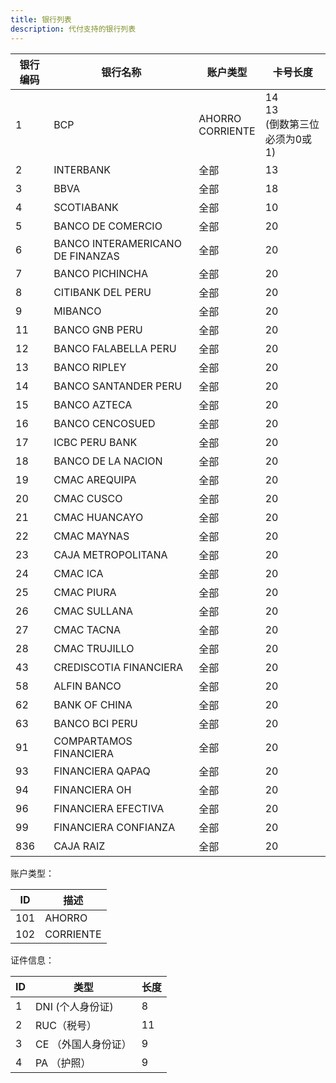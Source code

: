 ```yaml
---
title: 银行列表
description: 代付支持的银行列表
---
```


| 银行编码 | 银行名称                             | 账户类型                  | 卡号长度                          |
|------|----------------------------------|-----------------------|-------------------------------|
| 1    | BCP                              | AHORRO<br />CORRIENTE | 14<br/>13 <br/> (倒数第三位必须为0或1) |
| 2    | INTERBANK                        | 全部                    | 13                            |
| 3    | BBVA                             | 全部                    | 18                            |
| 4    | SCOTIABANK                       | 全部                    | 10                            |
| 5    | BANCO DE COMERCIO                | 全部                    | 20                            |
| 6    | BANCO INTERAMERICANO DE FINANZAS | 全部                    | 20                            |
| 7    | BANCO PICHINCHA                  | 全部                    | 20                            |
| 8    | CITIBANK DEL PERU                | 全部                    | 20                            |
| 9    | MIBANCO                          | 全部                    | 20                            |
| 11   | BANCO GNB PERU                   | 全部                    | 20                            |
| 12   | BANCO FALABELLA PERU             | 全部                    | 20                            |
| 13   | BANCO RIPLEY                     | 全部                    | 20                            |
| 14   | BANCO SANTANDER PERU             | 全部                    | 20                            |
| 15   | BANCO AZTECA                     | 全部                    | 20                            |
| 16   | BANCO CENCOSUED                  | 全部                    | 20                            |
| 17   | ICBC PERU BANK                   | 全部                    | 20                            |
| 18   | BANCO DE LA NACION               | 全部                    | 20                            |
| 19   | CMAC AREQUIPA                    | 全部                    | 20                            |
| 20   | CMAC CUSCO                       | 全部                    | 20                            |
| 21   | CMAC HUANCAYO                    | 全部                    | 20                            |
| 22   | CMAC MAYNAS                      | 全部                    | 20                            |
| 23   | CAJA METROPOLITANA               | 全部                    | 20                            |
| 24   | CMAC ICA                         | 全部                    | 20                            |
| 25   | CMAC PIURA                       | 全部                    | 20                            |
| 26   | CMAC SULLANA                     | 全部                    | 20                            |
| 27   | CMAC TACNA                       | 全部                    | 20                            |
| 28   | CMAC TRUJILLO                    | 全部                    | 20                            |
| 43   | CREDISCOTIA FINANCIERA           | 全部                    | 20                            |
| 58   | ALFIN BANCO                      | 全部                    | 20                            |
| 62   | BANK OF CHINA                    | 全部                    | 20                            |
| 63   | BANCO BCI PERU                   | 全部                    | 20                            |
| 91   | COMPARTAMOS FINANCIERA           | 全部                    | 20                            |
| 93   | FINANCIERA QAPAQ                 | 全部                    | 20                            |
| 94   | FINANCIERA OH                    | 全部                    | 20                            |
| 96   | FINANCIERA EFECTIVA              | 全部                    | 20                            |
| 99   | FINANCIERA CONFIANZA             | 全部                    | 20                            |
| 836  | CAJA RAIZ                        | 全部                    | 20                            |







账户类型：

| ID   | 描述      |
| ---- | --------- |
| 101    | AHORRO    |
| 102    | CORRIENTE |


证件信息：

| ID   | 类型                | 长度 |
| ---- | ------------------- | ---- |
| 1    | DNI (个人身份证)    | 8    |
| 2    | RUC（税号）         | 11   |
| 3    | CE （外国人身份证） | 9    |
| 4    | PA （护照）         | 9    |

